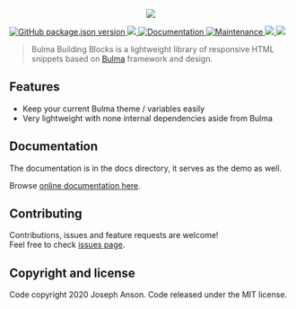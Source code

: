 <p align="center">
  <a href="https://buefy.org">
    <img src="https://raw.githubusercontent.com/JosephAnson/BulmaBuildingBlocks/master/docs/static/icon-black.png" />
  </a>
</p>
<p>
  <a href="https://github.com/JosephAnson/BulmaBuildingBlocks/blob/master/CHANGELOG.md">
    <img alt="GitHub package.json version" src="https://img.shields.io/github/package-json/v/josephanson/bulmabuildingblocks">
  </a>
  <a href="https://www.npmjs.com/package/bulmabuildingblocks">
    <img src="https://img.shields.io/npm/dt/bulmabuildingblocks.svg" />
  </a>

  <a href="https://github.com/JosephAnson/BulmaBuildingBlocks#readme" target="_blank">
    <img alt="Documentation" src="https://img.shields.io/badge/documentation-yes-brightgreen.svg" />
  </a>
  <a href="https://github.com/JosephAnson/BulmaBuildingBlocks/graphs/commit-activity" target="_blank">
    <img alt="Maintenance" src="https://img.shields.io/badge/Maintained%3F-yes-green.svg" />
  </a>
   <a href="https://codecov.io/gh/JosephAnson/BulmaBuildingBlocks">
    <img src="https://codecov.io/gh/JosephAnson/BulmaBuildingBlocks/branch/master/graph/badge.svg" />
  </a>  
  <a href="https://github.com/JosephAnson/BulmaBuildingBlocks/blob/master/LICENSE">
    <img src="https://img.shields.io/npm/l/bulmabuildingblocks.svg" />
  </a>
</p>

> Bulma Building Blocks is a lightweight library of responsive HTML snippets based on [Bulma](http://bulma.io/) framework and design.

## Features

* Keep your current Bulma theme / variables easily
* Very lightweight with none internal dependencies aside from Bulma

## Documentation

The documentation is in the docs directory, it serves as the demo as well.

Browse [online documentation here](https://bulmabuildingblocks.herokuapp.com/).

## Contributing

Contributions, issues and feature requests are welcome!<br />Feel free to check [issues page](https://github.com/JosephAnson/BulmaBuildingBlocks/issues).

## Copyright and license
Code copyright 2020 Joseph Anson. Code released under the MIT license.
